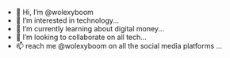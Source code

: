 - 👋 Hi, I’m @wolexyboom
- 👀 I’m interested in technology...
- 🌱 I’m currently learning about digital money...
- 💞️ I’m looking to collaborate on all tech...
- 📫 reach me @wolexyboom on all the social media platforms ...

<!---
wolexyboom/wolexyboom is a ✨ special ✨ repository because its `README.md` (this file) appears on your GitHub profile.
You can click the Preview link to take a look at your changes.
--->
